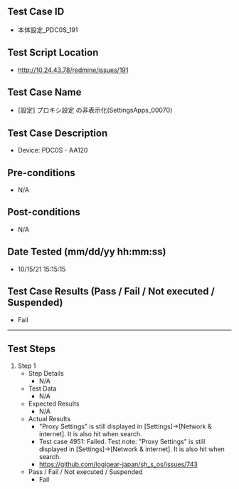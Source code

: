 ## Test Case ID
* 本体設定_PDC0S_191
## Test Script Location
* http://10.24.43.78/redmine/issues/191
## Test Case Name
* [設定] プロキシ設定 の非表示化(SettingsApps_00070)
## Test Case Description
* Device: PDC0S - AA120
## Pre-conditions
* N/A
## Post-conditions
* N/A
## Date Tested (mm/dd/yy hh:mm:ss)
* 10/15/21 15:15:15
## Test Case Results (Pass / Fail / Not executed / Suspended)
* Fail
---
## Test Steps
1. Step 1
	* Step Details
		* N/A
	* Test Data
		* N/A
	* Expected Results
		* N/A
	* Actual Results
		* "Proxy Settings" is still displayed in [Settings]->[Network & internet]. It is also hit when search.
		* Test case 4951: Failed. Test note: "Proxy Settings" is still displayed in [Settings]->[Network & internet]. It is also hit when search.
		* https://github.com/logigear-japan/sh_s_os/issues/743
	* Pass / Fail / Not executed / Suspended
		* Fail
